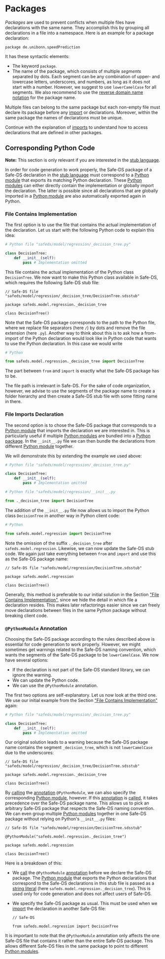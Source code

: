 # Packages

_Packages_ are used to prevent conflicts when multiple files have declarations with the same name. They accomplish this by grouping all declarations in a file into a namespace. Here is an example for a package declaration:

```sds
package de.unibonn.speedPrediction
```

It has these syntactic elements:

- The keyword `package`.
- The name of the package, which consists of multiple _segments_ separated by dots. Each segment can be any combination of upper- and lowercase letters, underscores, and numbers, as long as it does not start with a number. However, we suggest to use `lowerCamelCase` for all segments. We also recommend to use the [reverse domain name notation](https://en.wikipedia.org/wiki/Reverse_domain_name_notation) for the package name.

Multiple files can belong to the same package but each non-empty file must declare its package before any [import][imports] or declarations. Moreover, within the same package the names of declarations must be unique.

Continue with the explanation of [imports][imports] to understand how to access declarations that are defined in other packages.

## Corresponding Python Code

**Note:** This section is only relevant if you are interested in the [stub language][stub-language].

In order for code generation to work properly, the Safe-DS package of a Safe-DS declaration in the [stub language][stub-language] must correspond to a [Python module][python-modules] that exports its matching Python declaration. These [Python modules][python-modules] can either directly contain the implementation or globally import the declaration. The latter is possible since all declarations that are globally imported in a [Python module][python-modules] are also automatically exported again in Python.

### File Contains Implementation

The first option is to use the file that contains the actual implementation of the declaration. Let us start with the following Python code to explain this idea:

```py
# Python file "safeds/model/regression/_decision_tree.py"

class DecisionTree:
    def __init__(self):
        pass # Implementation omitted
```

This file contains the actual implementation of the Python class `DecisionTree`. We now want to make this Python class available in Safe-DS, which requires the following Safe-DS stub file:

```sds
// Safe-DS file "safeds/model/regression/_decision_tree/DecisionTree.sdsstub"

package safeds.model.regression._decision_tree

class DecisionTree()
```

Note that the Safe-DS package corresponds to the path to the Python file, where we replace file separators (here `/`) by dots and remove the file extension (here `.py`). Another way to think about this is to ask how a from-import of the Python declaration would look like in Python code that wants to use the Python declaration. In this case we would write

```py
# Python

from safeds.model.regression._decision_tree import DecisionTree
```

The part between `from` and `import` is exactly what the Safe-DS package has to be.

The file path is irrelevant in Safe-DS. For the sake of code organization, however, we advise to use the segments of the package name to create a folder hierarchy and then create a Safe-DS stub file with some fitting name in there.

### File Imports Declaration

The second option is to chose the Safe-DS package that corresponds to a [Python module][python-modules] that imports the declaration we are interested in. This is particularly useful if multiple [Python modules][python-modules] are bundled into a [Python package][python-packages]. In the `__init__.py` file we can then bundle the declarations from different [Python module][python-modules] together.

We will demonstrate this by extending the example we used above:

```py
# Python file "safeds/model/regression/_decision_tree.py"

class DecisionTree:
    def __init__(self):
        pass # Implementation omitted
```

```py
# Python file "safeds/model/regression/__init__.py

from ._decision_tree import DecisionTree
```

The addition of the `__init__.py` file now allows us to import the Python class `DecisionTree` in another way in Python client code:

```py
# Python

from safeds.model.regression import DecisionTree
```

Note the omission of the suffix `._decision_tree` after `safeds.model.regression`. Likewise, we can now update the Safe-DS stub code. We again just take everything between `from` and `import` and use this as the Safe-DS package name:

```sds
// Safe-DS file "safeds/model/regression/DecisionTree.sdsstub"

package safeds.model.regression

class DecisionTree()
```

Generally, this method is preferable to our initial solution in the Section ["File Contains Implementation"](#file-contains-implementation), since we hide the detail in which file a declaration resides. This makes later refactorings easier since we can freely move declarations between files in the same Python package without breaking client code.

### `@PythonModule` Annotation

Choosing the Safe-DS package according to the rules described above is essential for code generation to work properly. However, we might sometimes get warnings related to the Safe-DS naming convention, which wants the segments of the Safe-DS package to be `lowerCamelCase`. We now have several options:

- If the declaration is not part of the Safe-DS standard library, we can ignore the warning.
- We can update the Python code.
- We can use the `@PythonModule` annotation.

The first two options are self-explanatory. Let us now look at the third one. We use our initial example from the Section ["File Contains Implementation"](#file-contains-implementation) again:

```py
# Python file "safeds/model/regression/_decision_tree.py"

class DecisionTree:
    def __init__(self):
        pass # Implementation omitted
```

Our original solution leads to a warning because the Safe-DS package name contains the segment `_decision_tree`, which is not `lowerCamelCase` due to the underscores:

```sds
// Safe-DS file "safeds/model/regression/_decision_tree/DecisionTree.sdsstub"

package safeds.model.regression._decision_tree

class DecisionTree()
```

By [calling][annotation-calls] the [annotation][annotations] `@PythonModule`, we can also specify the corresponding [Python module][python-modules], however. If this [annotation][annotations] is [called][annotation-calls], it takes precedence over the Safe-DS package name. This allows us to pick an arbitrary Safe-DS package that respects the Safe-DS naming convention. We can even group multiple [Python modules][python-modules] together in one Safe-DS package without relying on Python's `__init__.py` files:

```sds
// Safe-DS file "safeds/model/regression/DecisionTree.sdsstub"

@PythonModule("safeds.model.regression._decision_tree")

package safeds.model.regression

class DecisionTree()
```

Here is a breakdown of this:

- We [call][annotation-calls] the `@PythonModule` [annotation][annotations] before we declare the Safe-DS package. The [Python module][python-modules] that exports the Python declarations that correspond to the Safe-DS declarations in this stub file is passed as a [string literal][string-literals] (here `safeds.model.regression._decision_tree`). This is used only for code generation and does not affect users of Safe-DS.
- We specify the Safe-DS package as usual. This must be used when we [import][imports] the declaration in another Safe-DS file:

    ```sds
    // Safe-DS

    from safeds.model.regression import DecisionTree
    ```

It is important to note that the `@PythonModule` annotation only affects the one Safe-DS file that contains it rather than the entire Safe-DS package. This allows different Safe-DS files in the same package to point to different [Python modules][python-modules].

[stub-language]: ../stub-language/README.md
[annotations]: ../stub-language/annotations.md
[annotation-calls]: ../stub-language/annotations.md#calling-an-annotation
[imports]: imports.md
[string-literals]: ../pipeline-language/expressions.md#string-literals
[python-modules]: https://docs.python.org/3/tutorial/modules.html#modules
[python-packages]: https://docs.python.org/3/tutorial/modules.html#packages

